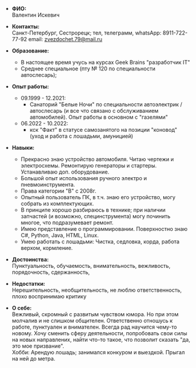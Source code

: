 + **ФИО:**         
Валентин Искевич

+ **Контакты:**       
Санкт-Петербург, Сестрорецк; тел, телеграмм, whatsApp: 8911-722-77-92 email: zvezdochet.79@mail.ru 

+ **Образование:**  
  + В настоящее время учусь на курсах Geek Brains "разработчик IT"
  + Среднее специальное (пту № 120 по специальности автослесарь);
             

+ **Опыт работы:**
  + 09.1999 - 12.2021:
    + Санаторий "Белые Ночи" по специальности автоэлектрик / автослесарь
      (и все что связано с обслуживанием автомобилей). Опыт работы
       в основном с "газелями"
  + 06.2022 - 10.2022:
    + кск "Факт" в статусе самозанятого на позиции "коновод"
                                (уход и работа с лошадьми, амуницией)
                                
+ **Навыки:**   
  + Прекрасно знаю устройство автомобиля. Читаю чертежи и электросхемы. Ремонтирую 
             генераторы и стартеры. Устанавливаю доп. оборудование.
  + Большой опыт использования ручного электро и пневмоинструмента.
  + Права категории "В" с 2008г.
  + Опытный пользователь ПК, в т.ч. знаю его устройство, могу собрать из комплектующих.
  + В принципе хорошо разбираюсь в технике; при наличии запчастей (и возможно, специнструмента)
             могу починить многое, что подразумевает ремонт.
  + Имею представление о программировании. Поверхностно знаю C#, Python, Java, HTML, Linux.
  + Умею работать с лошадьми: Чистка, седловка, корда, работа верхом, кормление.

+ **Достоинства:**    
Пунктуальность, обучаемость, внимательность, вежливость, порядочность, сдержанность,
             
+ **Недостатки:**   
Нерешительность, необщительность, не люблю ответственность,
             плохо воспринимаю критику

+ **О себе:**   
Вежливый, скромный с развитым чувством юмора. Но при этом молчалив и не слишком общителен.
             Ответственно отношусь к работе, пунктуален и внимателен. Всегда рад научится чему-то новому.
             Хочу сменить сферу деятельности, попробовать свои силы на новых направлених, найти что-то
             такое, что позволит сказать "да, это мое призвание".   
             Хобби: Арендую лошадь; занимался конкуром и выездкой. Прыгал на ней до метра. 
